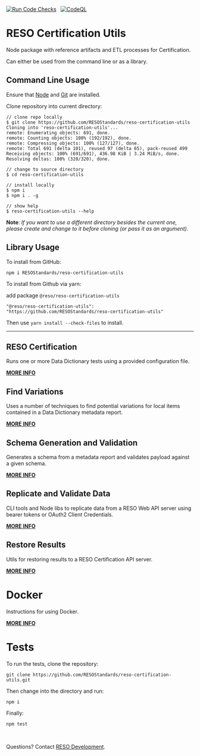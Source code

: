 [![Run Code Checks](https://github.com/RESOStandards/reso-certification-utils/actions/workflows/codecheck.yml/badge.svg)](https://github.com/RESOStandards/reso-certification-utils/actions/workflows/codecheck.yml) &nbsp; [![CodeQL](https://github.com/RESOStandards/reso-certification-utils/actions/workflows/codeql.yml/badge.svg)](https://github.com/RESOStandards/reso-certification-utils/actions/workflows/codeql.yml)

# RESO Certification Utils
Node package with reference artifacts and ETL processes for Certification.

Can either be used from the command line or as a library.

## Command Line Usage
Ensure that [Node](https://nodejs.org/en/download) and [Git](https://git-scm.com/downloads) are installed.

Clone repository into current directory:

```
// clone repo locally
$ git clone https://github.com/RESOStandards/reso-certification-utils
Cloning into 'reso-certification-utils'...
remote: Enumerating objects: 691, done.
remote: Counting objects: 100% (192/192), done.
remote: Compressing objects: 100% (127/127), done.
remote: Total 691 (delta 101), reused 97 (delta 65), pack-reused 499
Receiving objects: 100% (691/691), 436.98 KiB | 3.24 MiB/s, done.
Resolving deltas: 100% (320/320), done.

// change to source directory
$ cd reso-certification-utils

// install locally
$ npm i 
$ npm i . -g 

// show help
$ reso-certification-utils --help

```

**Note**: _If you want to use a different directory besides the current one, please create and change to it before cloning (or pass it as an argument)._

## Library Usage

To install from GitHub:

```
npm i RESOStandards/reso-certification-utils
```

To install from Github via yarn:

add package `@reso/reso-certification-utils`

```
"@reso/reso-certification-utils": "https://github.com/RESOStandards/reso-certification-utils"
```

Then use `yarn install --check-files` to install.

---

## RESO Certification
Runs one or more Data Dictionary tests using a provided configuration file.

[**MORE INFO**](./lib/certification/README.md)

## Find Variations
Uses a number of techniques to find potential variations for local items contained in a Data Dictionary metadata report.

[**MORE INFO**](./lib/variations/README.md)

## Schema Generation and Validation
Generates a schema from a metadata report and validates payload against a given schema.

[**MORE INFO**](./lib/schema/README.md)

## Replicate and Validate Data
CLI tools and Node libs to replicate data from a RESO Web API server using bearer tokens or OAuth2 Client Credentials.

[**MORE INFO**](./lib/replication/README.md)

## Restore Results
Utils for restoring results to a RESO Certification API server.

[**MORE INFO**](./lib/restore/README.md)

# Docker
Instructions for using Docker.

[**MORE INFO**](./doc/DOCKER.md)

# Tests

To run the tests, clone the repository:

```
git clone https://github.com/RESOStandards/reso-certification-utils.git
```

Then change into the directory and run:

```
npm i
```

Finally:

```
npm test
```

<br >

Questions? Contact [RESO Development](mailto:dev@reso.org).

